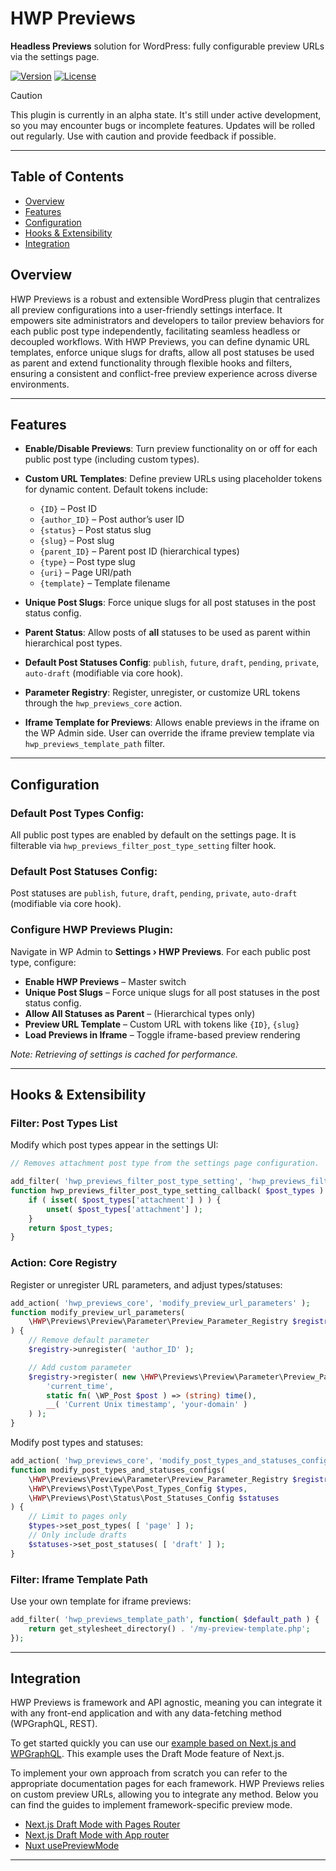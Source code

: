 # HWP Previews

**Headless Previews** solution for WordPress: fully configurable preview URLs via the settings page.

[![Version](https://img.shields.io/badge/version-0.0.1-blue)]() [![License](https://img.shields.io/badge/license-GPLv2%2B-lightgrey)]()

> [!CAUTION]
> This plugin is currently in an alpha state. It's still under active development, so you may encounter bugs or incomplete features. Updates will be rolled out regularly. Use with caution and provide feedback if possible.

---

## Table of Contents

* [Overview](#overview)
* [Features](#features)
* [Configuration](#configuration)
* [Hooks & Extensibility](#hooks--extensibility)
* [Integration](#integration)

## Overview

HWP Previews is a robust and extensible WordPress plugin that centralizes all preview configurations into a user-friendly settings interface.
It empowers site administrators and developers to tailor preview behaviors for each public post type independently, facilitating seamless headless or decoupled workflows.
With HWP Previews, you can define dynamic URL templates, enforce unique slugs for drafts, allow all post statuses be used as parent and extend functionality through flexible hooks and filters, ensuring a consistent and conflict-free preview experience across diverse environments.

---

## Features

* **Enable/Disable Previews**: Turn preview functionality on or off for each public post type (including custom types).
* **Custom URL Templates**: Define preview URLs using placeholder tokens for dynamic content. Default tokens include:

	* `{ID}` – Post ID
	* `{author_ID}` – Post author’s user ID
	* `{status}` – Post status slug
	* `{slug}` – Post slug
	* `{parent_ID}` – Parent post ID (hierarchical types)
	* `{type}` – Post type slug
	* `{uri}` – Page URI/path
	* `{template}` – Template filename

* **Unique Post Slugs**: Force unique slugs for all post statuses in the post status config.
* **Parent Status**: Allow posts of **all** statuses to be used as parent within hierarchical post types.
* **Default Post Statuses Config**: `publish`, `future`, `draft`, `pending`, `private`, `auto-draft` (modifiable via core hook).
* **Parameter Registry**: Register, unregister, or customize URL tokens through the `hwp_previews_core` action.
* **Iframe Template for Previews**: Allows enable previews in the iframe on the WP Admin side. User can override the iframe preview template via `hwp_previews_template_path` filter.

---

## Configuration

### Default Post Types Config: 
All public post types are enabled by default on the settings page. It is filterable via `hwp_previews_filter_post_type_setting` filter hook. 

### Default Post Statuses Config: 
Post statuses are `publish`, `future`, `draft`, `pending`, `private`, `auto-draft` (modifiable via core hook).

### Configure HWP Previews Plugin:
Navigate in WP Admin to **Settings › HWP Previews**. For each public post type, configure:

* **Enable HWP Previews** – Master switch
* **Unique Post Slugs** – Force unique slugs for all post statuses in the post status config.
* **Allow All Statuses as Parent** – (Hierarchical types only)
* **Preview URL Template** – Custom URL with tokens like `{ID}`, `{slug}`
* **Load Previews in Iframe** – Toggle iframe-based preview rendering

_Note: Retrieving of settings is cached for performance._

---

## Hooks & Extensibility

### Filter: Post Types List

Modify which post types appear in the settings UI:

```php
// Removes attachment post type from the settings page configuration.

add_filter( 'hwp_previews_filter_post_type_setting', 'hwp_previews_filter_post_type_setting_callback' );
function hwp_previews_filter_post_type_setting_callback( $post_types ) {
    if ( isset( $post_types['attachment'] ) ) {
        unset( $post_types['attachment'] );
    }
    return $post_types;
}
```

### Action: Core Registry

Register or unregister URL parameters, and adjust types/statuses:

```php
add_action( 'hwp_previews_core', 'modify_preview_url_parameters' );
function modify_preview_url_parameters( 
    \HWP\Previews\Preview\Parameter\Preview_Parameter_Registry $registry
) {
    // Remove default parameter
    $registry->unregister( 'author_ID' );

    // Add custom parameter
    $registry->register( new \HWP\Previews\Preview\Parameter\Preview_Parameter(
        'current_time',
        static fn( \WP_Post $post ) => (string) time(),
        __( 'Current Unix timestamp', 'your-domain' )
    ) );
}
```

Modify post types and statuses:

```php
add_action( 'hwp_previews_core', 'modify_post_types_and_statuses_configs', 10, 3 );
function modify_post_types_and_statuses_configs(
    \HWP\Previews\Preview\Parameter\Preview_Parameter_Registry $registry,
    \HWP\Previews\Post\Type\Post_Types_Config $types,
    \HWP\Previews\Post\Status\Post_Statuses_Config $statuses
) {
    // Limit to pages only
    $types->set_post_types( [ 'page' ] );
    // Only include drafts
    $statuses->set_post_statuses( [ 'draft' ] );
}
```

### Filter: Iframe Template Path

Use your own template for iframe previews:

```php
add_filter( 'hwp_previews_template_path', function( $default_path ) {
    return get_stylesheet_directory() . '/my-preview-template.php';
});
```

---

## Integration

HWP Previews is framework and API agnostic, meaning you can integrate it with any front-end application and with any data-fetching method (WPGraphQL, REST).

To get started quickly you can use our [example based on Next.js and WPGraphQL](https://github.com/wpengine/hwptoolkit/examples/next/hwp-preview-wpgraphql). This example uses the Draft Mode feature of Next.js.

To implement your own approach from scratch you can refer to the appropriate documentation pages for each framework. HWP Previews relies on custom preview URLs, allowing you to integrate any method. Below you can find the guides to implement framework-specific preview mode.

- [Next.js Draft Mode with Pages Router](https://nextjs.org/docs/pages/guides/draft-mode)
- [Next.js Draft Mode with App router](https://nextjs.org/docs/app/guides/draft-mode)
- [Nuxt usePreviewMode](https://nuxt.com/docs/api/composables/use-preview-mode)


---
